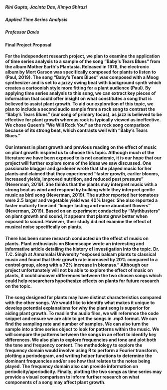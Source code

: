 ##### Rini Gupta, Jacinta Das, Kimya Shirazi
##### Applied Time Series Analysis
##### Professor Davis 
#### Final Project Proposal

#### For the independent research project, we plan to examine the application of time series analysis to a sample of the song “Baby’s Tears Blues” from the album Mother Earth's Plantasia. Released in 1976, the electronic album by Mort Garson was specifically composed for plants to listen to (Paul, 2019). The song “Baby’s Tears Blues” was composed with a Moog synthesizer and is set to a jazzy swing beat with background synth which creates a cartoonish style more fitting for a plant audience (Paul). By applying time series analysis to this song, we can extract key pieces of information that could offer insight on what constitutes a song that is believed to assist plant growth. To aid our exploration of this topic, we plan to include a second audio sample from a rock song to contrast the “Baby’s Tears Blues” (our song of primary focus), as jazz is believed to be effective for plant growth whereas rock is typically viewed as ineffective. We chose Queen’s “We Will Rock You” as the rock song comparison because of its strong beat, which contrasts well with “Baby’s Tears Blues.”
#### Our interest in plant growth and previous reading on the effect of music on plant growth inspired us to choose this topic. Although much of the literature we have been exposed to is not academic, it is our hope that our project will further explore some of the ideas we saw discussed. One passionate blogger and gardener wrote that she played music for her plants and claimed that they experienced “faster growth, earlier blooms, increased yields, improved nutrition, and reduced pest pressure” (Neverman, 2019). She thinks that the plants may interpret music with a strong beat as wind and respond by bulking while they interpret gentle music as bird song (Neverman, 2019). The author reported her tomatoes were 2.5 larger and vegetable yield was 40% larger. She also reported a faster maturity time and “longer lasting and more abundant flowers” (Neverman, 2019). Based on an experiment conducted by “Mythbusters” on plant growth and sound, it appears that plants grow better when exposed to sound. However, their study did not examine the effect of musical noise specifically on plants. 
#### There has been some research conducted on the effect of music on plants. Plant enthusiasts on Bloomscape wrote an interesting and informative article detailing the history of investigation into the topic. Dr. T.C. Singh at Annamalai University “exposed balsam plants to classical music and found that their growth rate increased by 20% compared to a control group, along with a 72% increase in biomass.” Although our project unfortunately will not be able to explore the effect of music on plants, it could uncover differences between the two chosen songs which could help researchers hypothesize effects on plants for future research on the topic. 
#### The song designed for plants may have distinct characteristics compared with the other songs. We would like to identify what makes it unique to develop potential explanations for why the plant song is superior for aiding plant growth. To read in the audio files, we will reference the code snippet and ensure we are able to get the songs in .mp3 format. We can find the sampling rate and number of samples. We can also turn the sample into a time series object to look for patterns within the music. We will compare the patterns between the songs in an effort to identify key differences. We also plan to explore frequencies and tone and plot both the tone and frequency content. The methodology to explore the frequency domain would involve using R to perform a Fourier transform, plotting a periodogram, and writing helper functions to determine the dominant frequencies and/or see how that relates to the notes being played. The frequency domain also can provide information on periodicity/aperiodicity. Finally, plotting the two songs as time series may provide a visual comparison to inform further research on what components of a song may affect plant growth. 
